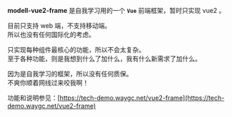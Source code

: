 **modell-vue2-frame** 是自我学习用的一个 **`Vue`** 前端框架，暂时只实现 vue2 。

目前只支持 web 端，不支持移动端。  
所以也没有任何国际化的考虑。

只实现每种组件最核心的功能，所以不会太复杂。  
至于各种功能，则是我想到什么了加什么，我有什么新需求了加什么。

因为是自我学习的框架，所以没有任何质保。  
不爽你顺着网线过来咬我啊！

功能和说明参见：[https://tech-demo.waygc.net/vue2-frame](https://tech-demo.waygc.net/vue2-frame)